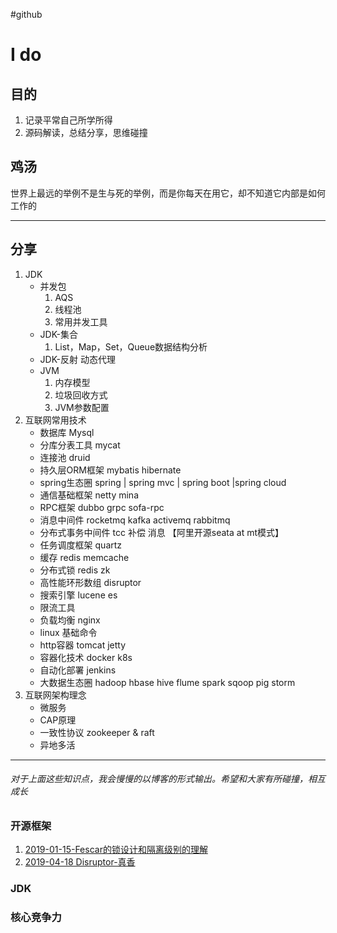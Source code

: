 #github
# I do
## 目的
1. 记录平常自己所学所得
2. 源码解读，总结分享，思维碰撞

## 鸡汤
世界上最远的举例不是生与死的举例，而是你每天在用它，却不知道它内部是如何工作的

---
## 分享
1. JDK
	* 并发包
		1. AQS 
		2.  线程池
		3.  常用并发工具
	* JDK-集合
		1. List，Map，Set，Queue数据结构分析
	* JDK-反射 动态代理
	* JVM
		1. 内存模型
		2. 垃圾回收方式
		3. JVM参数配置
2. 互联网常用技术
	* 数据库 Mysql 
	* 分库分表工具 mycat
	* 连接池 druid
	* 持久层ORM框架 mybatis  hibernate
	* spring生态圈 spring | spring mvc | spring boot |spring cloud
	* 通信基础框架 netty mina 
	* RPC框架 dubbo   grpc  sofa-rpc
	* 消息中间件 rocketmq  kafka  activemq  rabbitmq
	* 分布式事务中间件 tcc  补偿 消息   【阿里开源seata at mt模式】
	* 任务调度框架  quartz
	* 缓存 redis memcache
	* 分布式锁  redis zk 
	* 高性能环形数组 disruptor
	* 搜索引擎  lucene es
	* 限流工具
	* 负载均衡 nginx
	* linux 基础命令
	* http容器 tomcat jetty
	* 容器化技术 docker k8s
	* 自动化部署 jenkins
	* 大数据生态圈 hadoop  hbase  hive  flume  spark  sqoop  pig storm 
4. 互联网架构理念
	* 微服务
	* CAP原理
	* 一致性协议 zookeeper & raft
	* 异地多活
	
---

###### 对于上面这些知识点，我会慢慢的以博客的形式输出。希望和大家有所碰撞，相互成长


      
### 开源框架
1. [2019-01-15-Fescar的锁设计和隔离级别的理解](https://www.jianshu.com/p/4cb127b737cf)
2. [2019-04-18 Disruptor-真香](https://www.jianshu.com/p/1aa1c29d2968)


### JDK
### 核心竞争力

